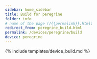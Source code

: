 ```yaml
---
sidebar: home_sidebar
title: Build for peregrine
folder: info
# name of the page (/{{permalink}}.html)
redirect_from: peregrine_build.html
permalink: /devices/peregrine/build
device: peregrine
---
```

{% include templates/device_build.md %}
